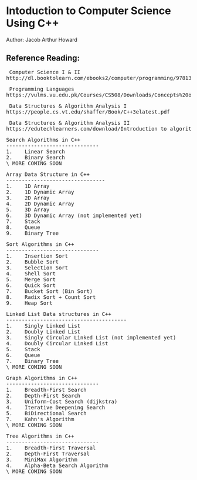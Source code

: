 # Intoduction to Computer Science Using C++
Author: Jacob Arthur Howard

Reference Reading:
------------------
<pre> Computer Science I & II
http://dl.booktolearn.com/ebooks2/computer/programming/9781337117562_C_Programming_a222.pdf
</pre>

<pre> Programming Languages
https://vulms.vu.edu.pk/Courses/CS508/Downloads/Concepts%20of%20Programming%20Languages%2011th%20Ed.pdf
</pre>

<pre> Data Structures & Algorithm Analysis I
https://people.cs.vt.edu/shaffer/Book/C++3elatest.pdf
</pre>

<pre> Data Structures & Algorithm Analysis II
https://edutechlearners.com/download/Introduction_to_algorithms-3rd%20Edition.pdf
</pre>


<pre>Search Algorithms in C++
------------------------------
1.    Linear Search
2.    Binary Search
\ MORE COMING SOON
</pre>


<pre>Array Data Structure in C++
--------------------------------
1.    1D Array
2.    1D Dynamic Array
3.    2D Array
4.    2D Dynamic Array
5.    3D Array
6.    3D Dynamic Array (not implemented yet)
7.    Stack
8.    Queue
9.    Binary Tree
</pre>


<pre>Sort Algorithms in C++
------------------------------
1.    Insertion Sort
2.    Bubble Sort
3.    Selection Sort
4.    Shell Sort
5.    Merge Sort
6.    Quick Sort
7.    Bucket Sort (Bin Sort)
8.    Radix Sort + Count Sort
9.    Heap Sort
</pre>


<pre>Linked List Data structures in C++
---------------------------------------
1.    Singly Linked List
2.    Doubly Linked List
3.    Singly Circular Linked List (not implemented yet)
4.    Doubly Circular Linked List
5.    Stack
6.    Queue
7.    Binary Tree
\ MORE COMING SOON
</pre>


<pre>Graph Algorithms in C++
------------------------------
1.    Breadth-First Search
2.    Depth-First Search
3.    Uniform-Cost Search (dijkstra)
4.    Iterative Deepening Search
5.    BiDirectional Search
7.    Kahn's Algorithm
\ MORE COMING SOON
</pre>


<pre>Tree Algorithms in C++
------------------------------
1.    Breadth-First Traversal
2.    Depth-First Traversal
3.    MiniMax Algorithm
4.    Alpha-Beta Search Algorithm
\ MORE COMING SOON
</pre>



